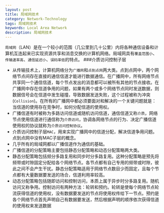 ```yaml
---
layout: post
title: 局域网技术
category: Network-Technology
tags: 局域网技术
keywords: Local Area Network
description: 局域网技术
---
```

`局域网`（LAN）是在一个较小的范围（几公里到几十公里）内将各种通信设备和计算机互连起来已实现资源共享和消息交换的计算机网络。局域网具有`覆盖范围小`、`传输速率高`、`通信延迟小`、`误码率低`的特点。 
###介质访问控制子层
- 从传输技术上，计算机网络分为`广播网`和`点到点网`两大类。点到点网中，两个网络节点间存在直接的通信信道才能进行数据通信。在广播网中，所有网络节点共享同一个通信信道，每个节点发出的消息都可以被所有其他的节点接收。在广播网中存在信道争用的问题，如果有两个或多个网络节点同时发送数据，则数据信号会在信道中发生碰撞，导致数据发送失败，这个过程被称为冲突(`Collision`)。在所有的广播网中都必须要面对和解决的一个关键问题就是：当信道的使用存在竞争时，如何分配信道的使用权。 
- 广播信道有时被称为多路访问信道或随机访问信道，通信信道又称`介质`，网络节点使用信道进行通信称为`介质访问`，协调各网络节点的行为、决定广播信道使用权的协议就称为`介质访问控制协议`。 
- 介质访问控制子层`MAC`，用来实现广播网中的信道分配，解决信道争用问题。点到点网中没有MAC子层的概念。 
- 几乎所有的局域网都以广播信道作为通信的基础。 
- 广播信道的分配策略主要包括静态分配策略和动态分配策略两大类。
- 静态分配策略包括频分多路复用和同步时分多路复用。这种分配策略是预先将频带或时隙固定分配给各个网络节点。各节点都有自己专用的频带或时隙，彼此之间不会产生干扰。静态分配策略适用于网络节点数目少而固定，且每个节点都有大量数据要发送的场合，信道利用率较高。 
- 动态分配策略包括随即访问和控制访问，本质上属于异步时分多路复用。随机访问又称争用。控制访问有两种方法：轮转和预约。轮转是使每个网络节点轮流获得信道的使用权，没有数据要发送的节点将使用权传给下一节点。预约是各个网络节点首先声明自己有数据要发送，然后根据声明的顺序依次获得信道的使用权来发送数据

